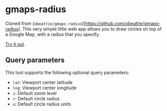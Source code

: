 gmaps-radius
============
Cloned from (`obeattie/gmaps-radius`)[https://github.com/obeattie/gmaps-radius].
This very simple little web app allows you to draw circles on top of a Google Map, with a radius that you specify.

[Try it out](//obeattie.github.io/gmaps-radius/).

Query parameters
----------------

This tool supports the following optional query parameters:

* `lat`: Viewport center latitude
* `lng`: Viewport center longitude
* `z`: Default zoom level
* `r`: Default circle radius
* `u`: Default circle radius units
